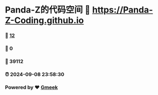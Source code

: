 # Panda-Z的代码空间 :link: https://Panda-Z-Coding.github.io 
### :page_facing_up: [12](https://Panda-Z-Coding.github.io/tag.html) 
### :speech_balloon: 0 
### :hibiscus: 39112 
### :alarm_clock: 2024-09-08 23:58:30 
### Powered by :heart: [Gmeek](https://github.com/Meekdai/Gmeek)
